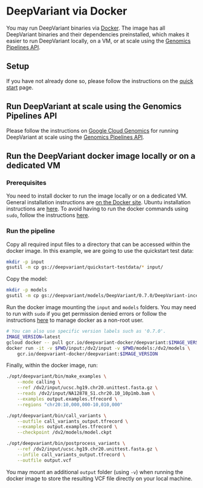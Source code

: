 # DeepVariant via Docker

You may run DeepVariant binaries via [Docker](http://www.docker.com). The image
has all DeepVariant binaries and their dependencies preinstalled, which makes it
easier to run DeepVariant locally, on a VM, or at scale using the
[Genomics Pipelines API](https://cloud.google.com/genomics/v1alpha2/pipelines).

## Setup

If you have not already done so, please follow the instructions on the
[quick start](deepvariant-quick-start.md) page.

## Run DeepVariant at scale using the Genomics Pipelines API

Please follow the instructions on
[Google Cloud Genomics](https://cloud.google.com/genomics/deepvariant)
for running DeepVariant at scale using the
[Genomics Pipelines API](https://cloud.google.com/genomics/v1alpha2/pipelines).

## Run the DeepVariant docker image locally or on a dedicated VM

### Prerequisites

You need to install docker to run the image locally or on a dedicated VM.
General installation instructions are
[on the Docker site](https://docs.docker.com/installation/). Ubuntu installation
instructions are
[here](https://docs.docker.com/engine/installation/linux/docker-ce/ubuntu/#install-using-the-repository).
To avoid having to run the docker commands using `sudo`, follow the instructions
[here](https://docs.docker.com/engine/installation/linux/linux-postinstall/#manage-docker-as-a-non-root-user).

### Run the pipeline

Copy all required input files to a directory that can be accessed within the
docker image. In this example, we are going to use the quickstart test data:

```bash
mkdir -p input
gsutil -m cp gs://deepvariant/quickstart-testdata/* input/
```

Copy the model:

```bash
mkdir -p models
gsutil -m cp gs://deepvariant/models/DeepVariant/0.7.0/DeepVariant-inception_v3-0.7.0+data-wgs_standard/* models/
```

Run the docker image mounting the `input` and `models` folders. You may need
to run with `sudo` if you get permission denied errors or follow the
instructions
[here](https://docs.docker.com/engine/installation/linux/linux-postinstall/#manage-docker-as-a-non-root-user)
to manage docker as a non-root user.

```bash
# You can also use specific version labels such as '0.7.0'.
IMAGE_VERSION=latest
gcloud docker -- pull gcr.io/deepvariant-docker/deepvariant:$IMAGE_VERSION
docker run -it -v $PWD/input:/dv2/input -v $PWD/models:/dv2/models \
    gcr.io/deepvariant-docker/deepvariant:$IMAGE_VERSION
```

Finally, within the docker image, run:

```bash
./opt/deepvariant/bin/make_examples \
    --mode calling \
    --ref /dv2/input/ucsc.hg19.chr20.unittest.fasta.gz \
    --reads /dv2/input/NA12878_S1.chr20.10_10p1mb.bam \
    --examples output.examples.tfrecord \
    --regions "chr20:10,000,000-10,010,000"

./opt/deepvariant/bin/call_variants \
    --outfile call_variants_output.tfrecord \
    --examples output.examples.tfrecord \
    --checkpoint /dv2/models/model.ckpt

./opt/deepvariant/bin/postprocess_variants \
    --ref /dv2/input/ucsc.hg19.chr20.unittest.fasta.gz \
    --infile call_variants_output.tfrecord \
    --outfile output.vcf
```

You may mount an additional `output` folder (using `-v`) when running the docker
image to store the resulting VCF file directly on your local machine.
